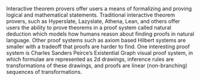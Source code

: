 Interactive theorem provers offer users a means of formalizing and proving logical and mathematical statements. Traditional interactive theorem provers, such as Hyperslate, Lazyslate, Athena, Lean, and others offer users the ability to prove theorems in a proof system called natural deduction which models how humans reason about finding proofs in natural language. Other proof systems such as axiom based Hilbert systems are smaller with a tradeoff that proofs are harder to find. One interesting proof system is Charles Sanders Peirce’s Existential Graph visual proof system, in which formulae are represented as 2d drawings, inference rules are transformations of these drawings, and proofs are linear (non-branching) sequences of transformations. 
